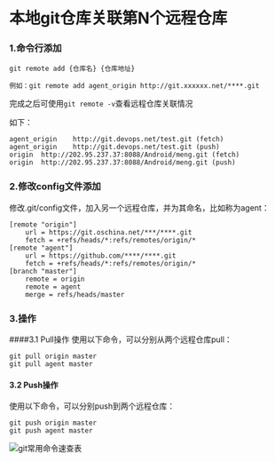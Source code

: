 # 本地git仓库关联第N个远程仓库

### 1.命令行添加
```
git remote add {仓库名} {仓库地址}

例如：git remote add agent_origin http://git.xxxxxx.net/****.git
```
完成之后可使用`git remote -v`查看远程仓库关联情况

如下：

```
agent_origin    http://git.devops.net/test.git (fetch)
agent_origin    http://git.devops.net/test.git (push)
origin  http://202.95.237.37:8088/Android/meng.git (fetch)
origin  http://202.95.237.37:8088/Android/meng.git (push)
```

### 2.修改config文件添加
修改.git/config文件，加入另一个远程仓库，并为其命名，比如称为agent：

```
[remote "origin"]
	url = https://git.oschina.net/***/****.git
	fetch = +refs/heads/*:refs/remotes/origin/*
[remote "agent"]
	url = https://github.com/****/****.git
	fetch = +refs/heads/*:refs/remotes/origin/*
[branch "master"]
	remote = origin
	remote = agent
	merge = refs/heads/master
```

### 3.操作

####3.1 Pull操作
使用以下命令，可以分别从两个远程仓库pull：

```
git pull origin master
git pull agent master
```

#### 3.2 Push操作
使用以下命令，可以分别push到两个远程仓库：

```
git push origin master
git push agent master
```

![git常用命令速查表](https://7n.w3cschool.cn/attachments/image/20170206/1486348362884912.jpg)